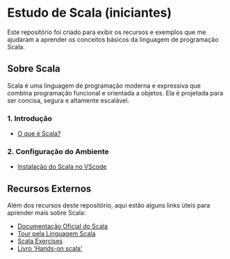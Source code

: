 # Estudo de Scala (iniciantes)

Este repositório foi criado para exibir os recursos e exemplos que me ajudaram a aprender os conceitos básicos da linguagem de programação Scala.

## Sobre Scala

Scala é uma linguagem de programação moderna e expressiva que combina programação funcional e orientada a objetos. Ela é projetada para ser concisa, segura e altamente escalável.

### 1. Introdução

- [O que é Scala?](https://docs.scala-lang.org/)

### 2. Configuração do Ambiente

- [Instalação do Scala no VScode](https://marketplace.visualstudio.com/items?itemName=scalameta.metals)

## Recursos Externos

Além dos recursos deste repositório, aqui estão alguns links úteis para aprender mais sobre Scala:

- [Documentação Oficial do Scala](https://docs.scala-lang.org/)
- [Tour pela Linguagem Scala](https://docs.scala-lang.org/tour/tour-of-scala.html)
- [Scala Exercises](https://www.scala-exercises.org/)
- [Livro 'Hands-on scala'](https://www.handsonscala.com/)
